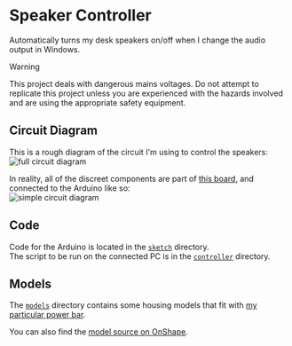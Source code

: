 # Speaker Controller
Automatically turns my desk speakers on/off when I change the audio output in Windows.

> [!WARNING]
> This project deals with dangerous mains voltages. Do not attempt to replicate this project unless you are experienced with the hazards involved and are using the appropriate safety equipment.


## Circuit Diagram
This is a rough diagram of the circuit I'm using to control the speakers:  
![full circuit diagram](./images/circuit-1.svg)

In reality, all of the discreet components are part of [this board](https://www.jaycar.co.nz/arduino-compatible-5v-relay/p/XC4419), and connected to the Arduino like so:  
![simple circuit diagram](./images/circuit-2.svg)


## Code
Code for the Arduino is located in the [`sketch`](./sketch/) directory.  
The script to be run on the connected PC is in the [`controller`](./controller/) directory.


## Models
The [`models`](./models/) directory contains some housing models that fit with [my particular power bar](https://www.kmart.co.nz/product/arlec-4-outlet-surge-protected-powerboard-42153580/).

You can also find the [model source on OnShape](https://cad.onshape.com/documents/b996f80e98ba7dbd92c3a90e/w/50b2495923acaf03b7d63635/e/e429f6e0665596681b5c2419?renderMode=0&uiState=6615ad4f92329a0588dcb680).


